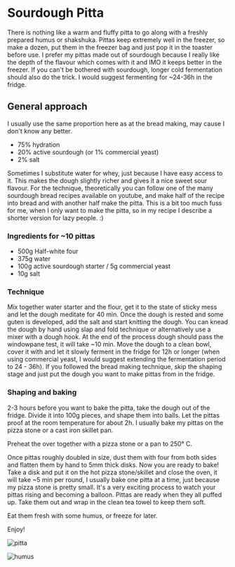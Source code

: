 # Sourdough Pitta

There is nothing like a warm and fluffy pitta to go along with a freshly prepared humus or shakshuka.
Pittas keep extremely well in the freezer, so make a dozen, put them in the freezer bag and just pop it in the toaster before use. I prefer my pittas made out of sourdough because I really like the depth of the flavour which comes with it and IMO it  keeps better in the freezer. 
If you can't be bothered with sourdough, longer cold fermentation should also do the trick. I would suggest fermenting for ~24-36h in the fridge.

## General approach
I usually use the same proportion here as at the bread making, may cause I don't know any better.
* 75% hydration
* 20% active sourdough (or 1% commercial yeast)
* 2% salt

Sometimes I substitute water for whey, just because I have easy access to it. This makes the dough slightly richer and gives it a nice sweet sour flavour.
For the technique, theoretically you can follow one of the many sourdough bread recipes available on youtube, and make half of the recipe into bread and with another half make the pitta. This is a bit too much fuss for me, when I only want to make the pitta, so in my recipe I describe a shorter version for lazy people. :)

### Ingredients for ~10 pittas
* 500g Half-white four
* 375g water
* 100g active sourdough starter / 5g commercial yeast
* 10g salt

### Technique

Mix together water starter and the flour, get it to the state of sticky mess and let the dough meditate for 40 min.
Once the dough is rested and some guten is developed, add the salt and start knitting the dough.
You can knead the dough by hand using slap and fold technique or alternatively use a mixer with a dough hook. At the end of the process dough should pass the windowpane test, it will take ~10 min. Move the dough to a clean bowl, cover it with and let it slowly ferment in the fridge for 12h or longer (when using commercial yeast, I would suggest extending the fermentation period to 24 - 36h).
If you followed the bread making technique, skip the shaping stage and just put the dough you want to make pittas from in the fridge.

### Shaping and baking
2-3 hours before you want to bake the pitta, take the dough out of the fridge.
Divide it into 100g pieces, and shape them into balls. Let the pittas proof at the room temperature for about 2h.
I usually bake my pittas on the pizza stone or a cast iron skillet pan. 

Preheat the over together with a pizza stone or a pan to 250° C.

Once pittas roughly doubled in size, dust them with four from both sides and flatten them by hand to 5mm thick disks.
Now you are ready to bake!
Take a disk and put it on the hot pizza stone/skillet and close the oven, it will take ~5 min per round, I usually bake one pitta at a time, just because my pizza stone is pretty small.
It's a very exciting process to watch your pittas rising and becoming a balloon. Pittas are ready when they all puffed up.
Take them out and wrap in the clean tea towel to keep them soft.

Eat them fresh with some humus, or freeze for later.


Enjoy!


![pitta](https://github.com/sholgz/bakingbad/blob/master/pitta.jpg)

![humus](https://github.com/sholgz/bakingbad/blob/master/pitta.jpg)






